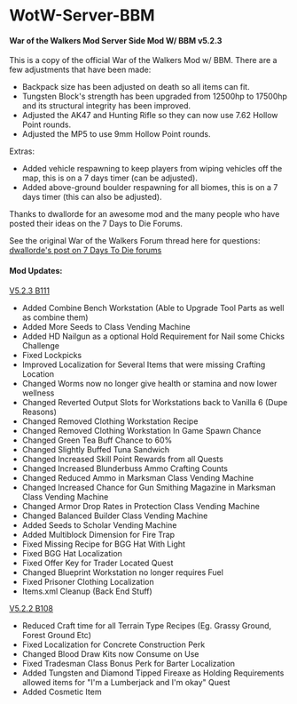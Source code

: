 # WotW-Server-BBM
#### War of the Walkers Mod Server Side Mod W/ BBM v5.2.3

This is a copy of the official War of the Walkers Mod w/ BBM. There are a few adjustments that have been made:
- Backpack size has been adjusted on death so all items can fit.
- Tungsten Block's strength has been upgraded from 12500hp to 17500hp and its structural integrity has been improved.
- Adjusted the AK47 and Hunting Rifle so they can now use 7.62 Hollow Point rounds.
- Adjusted the MP5 to use 9mm Hollow Point rounds.

Extras:
- Added vehicle respawning to keep players from wiping vehicles off the map, this is on a 7 days timer (can be adjusted).
- Added above-ground boulder respawning for all biomes, this is on a 7 days timer (this can also be adjusted).

Thanks to dwallorde for an awesome mod and the many people who have posted their ideas on the 7 Days to Die Forums.

See the original War of the Walkers Forum thread here for questions: [dwallorde's post on 7 Days To Die forums](https://7daystodie.com/forums/showthread.php?53190-War-of-the-Walkers-Mod-(Overhaul))


#### Mod Updates:

[V5.2.3 B111](https://7daystodie.com/forums/showthread.php?53190-War-of-the-Walkers-Mod-(Overhaul)&p=783944&viewfull=1#post783944)
- Added Combine Bench Workstation (Able to Upgrade Tool Parts as well as combine them)
- Added More Seeds to Class Vending Machine
- Added HD Nailgun as a optional Hold Requirement for Nail some Chicks Challenge
- Fixed Lockpicks
- Improved Localization for Several Items that were missing Crafting Location
- Changed Worms now no longer give health or stamina and now lower wellness
- Changed Reverted Output Slots for Workstations back to Vanilla 6 (Dupe Reasons)
- Changed Removed Clothing Workstation Recipe
- Changed Removed Clothing Workstation In Game Spawn Chance
- Changed Green Tea Buff Chance to 60%
- Changed Slightly Buffed Tuna Sandwich
- Changed Increased Skill Point Rewards from all Quests
- Changed Increased Blunderbuss Ammo Crafting Counts
- Changed Reduced Ammo in Marksman Class Vending Machine
- Changed Increased Chance for Gun Smithing Magazine in Marksman Class Vending Machine
- Changed Armor Drop Rates in Protection Class Vending Machine
- Changed Balanced Builder Class Vending Machine
- Added Seeds to Scholar Vending Machine
- Added Multiblock Dimension for Fire Trap
- Fixed Missing Recipe for BGG Hat With Light
- Fixed BGG Hat Localization
- Fixed Offer Key for Trader Located Quest
- Changed Blueprint Workstation no longer requires Fuel
- Fixed Prisoner Clothing Localization
- Items.xml Cleanup (Back End Stuff) 

[V5.2.2 B108](https://7daystodie.com/forums/showthread.php?53190-War-of-the-Walkers-Mod-(Overhaul)&p=781275#post781275)
- Reduced Craft time for all Terrain Type Recipes (Eg. Grassy Ground, Forest Ground Etc)
- Fixed Localization for Concrete Construction Perk
- Changed Blood Draw Kits now Consume on Use
- Fixed Tradesman Class Bonus Perk for Barter Localization
- Added Tungsten and Diamond Tipped Fireaxe as Holding Requirements allowed items for "I'm a Lumberjack and I'm okay" Quest
- Added Cosmetic Item 
